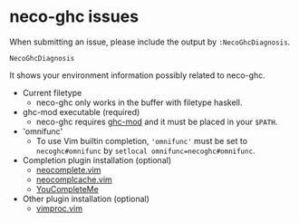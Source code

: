 # neco-ghc issues

When submitting an issue, please include the output by `:NecoGhcDiagnosis`.

```vim
NecoGhcDiagnosis
```

It shows your environment information possibly related to neco-ghc.

- Current filetype
    - neco-ghc only works in the buffer with filetype haskell.
- ghc-mod executable (required)
    - neco-ghc requires [ghc-mod](https://github.com/kazu-yamamoto/ghc-mod) and it must be placed in your `$PATH`.
- 'omnifunc'
    - To use Vim builtin completion, `'omnifunc'` must be set to `necoghc#omnifunc` by `setlocal omnifunc=necoghc#omnifunc`.
- Completion plugin installation (optional)
    - [neocomplete.vim](https://github.com/Shougo/neocomplete.vim)
    - [neocomplcache.vim](https://github.com/Shougo/neocomplcache.vim)
    - [YouCompleteMe](https://github.com/Valloric/YouCompleteMe)
- Other  plugin installation (optional)
    - [vimproc.vim](https://github.com/Shougo/vimproc.vim)
